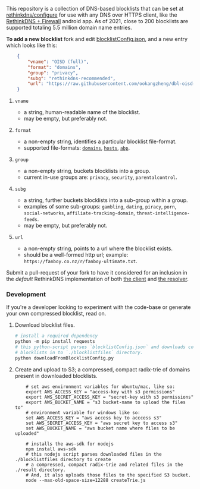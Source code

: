 This repository is a collection of DNS-based blocklists that can be set at [rethinkdns/configure](https://rethinkdns.com/configure) for use with any DNS over HTTPS client, like the [RethinkDNS + Firewall](https://github.com/celzero/rethink-app/) android app. As of 2021, close to 200 blocklists are supported totaling 5.5 million domain name entries.

**To add a new blocklist** fork and edit [blocklistConfig.json](https://github.com/serverless-dns/rethink-blocklist-metadata/blob/main/blocklistConfig.json), and a new entry which looks like this:

```json
    {    
        "vname": "OISD (full)",
        "format": "domains",
        "group": "privacy",
        "subg": "rethinkdns-recommended",
        "url": "https://raw.githubusercontent.com/ookangzheng/dbl-oisd-nl/master/dbl.txt"
    }
```
1. `vname`
    * a string, human-readable name of the blocklist.
    * may be empty, but preferably not.
2. `format`
    * a non-empty string, identifies a particular blocklist file-format.
    * supported file-formats: [`domains`](https://raw.githubusercontent.com/Sinfonietta/hostfiles/master/gambling-hosts), [`hosts`](https://raw.githubusercontent.com/Spam404/lists/master/main-blacklist.txt), [`abp`](https://stanev.org/abp/adblock_bg.txt).
3. `group`
    * a non-empty string, buckets blocklists into a group.
    * current in-use groups are: `privacy`, `security`, `parentalcontrol`.
4. `subg`
    * a string, further buckets blocklists into a sub-group within a group.
    * examples of some sub-groups: `gambling`, `dating`, `piracy`, `porn`, `social-networks`, `affiliate-tracking-domain`, `threat-intelligence-feeds`. 
    * may be empty, but preferably not.

5. `url`
    * a non-empty string, points to a url where the blocklist exists.
    * should be a well-formed http url; example: `https://fanboy.co.nz/r/fanboy-ultimate.txt`.

Submit a pull-request of your fork to have it considered for an inclusion in the *default* RethinkDNS implementation of both [the client](https://rethinkfirewall.com/) and [the resolver](https://rethinkdns.com/).

### Development
If you're a developer looking to experiment with the code-base or generate your own compressed blocklist, read on.

1. Download blocklist files.
    ```python
    # install a required dependency
    python -m pip install requests
    # this python-script parses `blocklistConfig.json` and downloads corresponding
    # blocklists in to `./blocklistfiles` directory.
    python downloadFromBlocklistConfig.py
    ```
2. Create and upload to S3; a compressed, compact radix-trie of domains present in downloaded blocklists.    
    ```shell
        # set aws environment variables for ubuntu/mac, like so:
        export AWS_ACCESS_KEY = "access-key with s3 permissions"
        export AWS_SECRET_ACCESS_KEY = "secret-key with s3 permissions"
        export AWS_BUCKET_NAME = "s3 bucket-name to upload the files to"
        # environment variable for windows like so:
        set AWS_ACCESS_KEY = "aws access key to acccess s3"
        set AWS_SECRET_ACCESS_KEY = "aws secret key to access s3"
        set AWS_BUCKET_NAME = "aws bucket name where files to be uploaded"
    ```
    ```shell
        # installs the aws-sdk for nodejs
        npm install aws-sdk
        # this nodejs script parses downloaded files in the ./blocklistfiles directory to create
        # a compressed, compact radix-trie and related files in the ./result directory.
        # And, it also uploads those files to the specified S3 bucket.
        node --max-old-space-size=12288 createTrie.js
    ```
